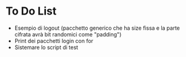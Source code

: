 # To Do List

* Esempio di logout (pacchetto generico che ha size fissa e la parte cifrata avrà bit randomici come "padding")
* Print dei pacchetti login con for
* Sistemare lo script di test
